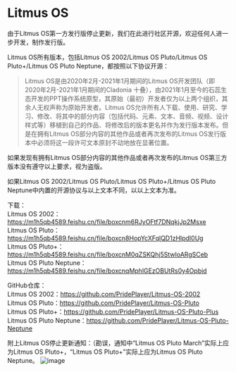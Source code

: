 # Litmus OS

由于Litmus OS第一方发行版停止更新，我们在此进行社区开源，欢迎任何人进一步开发，制作发行版。

Litmus OS所有版本，包括Litmus OS 2002/Litmus OS Pluto/Litmus OS Pluto+/Litmus OS Pluto Neptune，都按照以下协议开源：

> Litmus OS是由2020年2月-2021年1月期间的Litmus OS开发团队（即2020年2月-2021年1月期间的Cladonia 十叠），由2021年1月至今的石蕊生态开发的PPT操作系统原型，其原始（最初）开发者仅为以上两个组织，其余人无权声称为原始开发者。Litmus OS允许所有人下载、使用、研究、学习、修改、将其中的部分内容（包括代码、元素、文本、音频、视频、设计样式等）移植到自己的作品、将修改后的版本更名并作为发行版本发布。但是在拥有Litmus OS部分内容的其他作品或者再次发布的Litmus OS发行版本中必须将这一段许可文本原封不动地放在显著位置。

如果发现有拥有Litmus OS部分内容的其他作品或者再次发布的Litmus OS第三方版本没有遵守以上要求，视为盗版。

如果Litmus OS 2002/Litmus OS Pluto/Litmus OS Pluto+/Litmus OS Pluto Neptune中内置的开源协议与以上文本不同，以以上文本为准。

下载：  
Litmus OS 2002：https://m1h5qb4589.feishu.cn/file/boxcnm6RJyOFtf7DNqkjJp2Msxe   
Litmus OS Pluto：https://m1h5qb4589.feishu.cn/file/boxcn8HopYcXFqlQD1zHlpdI0Ug   
Litmus OS Pluto+：https://m1h5qb4589.feishu.cn/file/boxcnM0qZSKQhj5StwIoARgSCeb   
Litmus OS Pluto Neptune：https://m1h5qb4589.feishu.cn/file/boxcnqMphlGEzOBUtRs0y4Opbid   

GitHub仓库：   
Litmus OS 2002：https://github.com/PridePlayer/Litmus-OS-2002   
Litmus OS Pluto：https://github.com/PridePlayer/Litmus-OS-Pluto   
Litmus OS Pluto+：https://github.com/PridePlayer/Litmus-OS-Pluto-Plus   
Litmus OS Pluto Neptune：https://github.com/PridePlayer/Litmus-OS-Pluto-Neptune   

附上Litmus OS停止更新通知：（勘误，通知中“Litmus OS Pluto March”实际上应为Litmus OS Pluto+，“Litmus OS Pluto+”实际上应为Litmus OS Pluto Neptune。
![image](https://user-images.githubusercontent.com/56110713/202855825-06318637-2f29-4111-a00b-0f58b3a9e214.png)
